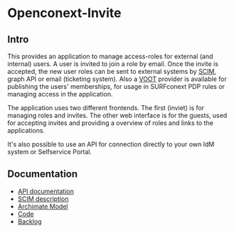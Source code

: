 # Openconext-Invite

## Intro

This provides an application to manage access-roles for external (and
internal) users. A user is invited to join a role by email. Once the invite is
accepted, the new user roles can be sent to external systems by
[SCIM](https://datatracker.ietf.org/doc/html/rfc7643#section-4.1), graph API
or email (ticketing system). Also a
[VOOT](https://wiki.geant.org/display/gn3pjra3/VOOT+specifications) provider is
available for publishing the users' memberships, for usage in SURFconext PDP
rules or managing access in the application.

The application uses two different frontends. The first (inviet) is for
managing roles and invites. The other web interface is for the guests, used
for accepting invites and providing a overview of roles and links to the
applications.

It's also possible to use an API for connection directly to your own IdM system
or Selfservice Portal.

## Documentation

- [API documentation](./api/)
- [SCIM description](./SCIM/)
- [Archimate Model](./Archi/?view=id-942fd1b8aeda45388631ddde7877a745)
- [Code](https://github.com/OpenConext/OpenConext-Invite/)
- [Backlog](https://www.pivotaltracker.com/n/projects/2641889)

